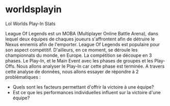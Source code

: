 # worldsplayin
Lol Worlds Play-In Stats

League Of Legends est un MOBA (Multiplayer Online Battle Arena), dans lequel deux équipes de chaques joueurs s'affrontent afin de détruire le Nexus ennemis afin de l'emporter.
League Of Legends est populaire pour son aspect compétitif. D'ailleurs, en ce moment, se déroule les championnats du monde, en Europe.
La compétition se découpe en 3 phases. Le Play-In, et le Main Event avec les phases de groupes et les Play-Offs.
Nous allons analyser le Play-In car cette phase est terminée.
A travers cette analyse de données, nous allons essayer de répondre à 2 problématiques : 
+ Quels sont les facteurs permettant d'offrir la victoire à une équipe?
+ Est ce que les performances individuelles influent sur la victoire d'une équipe?
